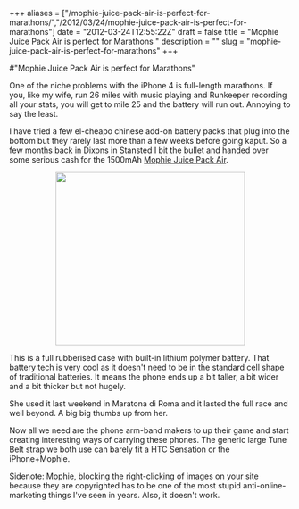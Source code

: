 +++
aliases = ["/mophie-juice-pack-air-is-perfect-for-marathons/","/2012/03/24/mophie-juice-pack-air-is-perfect-for-marathons"]
date = "2012-03-24T12:55:22Z"
draft = false
title = "Mophie Juice Pack Air is perfect for Marathons "
description = ""
slug = "mophie-juice-pack-air-is-perfect-for-marathons"
+++

#"Mophie Juice Pack Air is perfect for Marathons"

One of the niche problems with the iPhone 4 is full-length marathons. If you, like my wife, run 26 miles with music playing and Runkeeper recording all your stats, you will get to mile 25 and the battery will run out. Annoying to say the least.

I have tried a few el-cheapo chinese add-on battery packs that plug into the bottom but they rarely last more than a few weeks before going kaput. So a few months back in Dixons in Stansted I bit the bullet and handed over some serious cash for the 1500mAh <a href="http://www.mophie.com/mophie-juice-pack-air-iPhone-4-4s-battery-case-p/1145_jpa-ip4-blk.htm">Mophie Juice Pack Air</a>.
<p style="text-align: center;"><a href="http://www.mophie.com/mophie-juice-pack-air-iPhone-4-4s-battery-case-p/1145_jpa-ip4-blk.htm"><img class="size-full wp-image-637 aligncenter" title="jpa-open-right3" src="https://s3-eu-west-1.amazonaws.com/conoroneill.net/wp-content/uploads/2012/03/jpa-open-right3.jpg" alt="" width="339" height="310" /></a></p>
This is a full rubberised case with built-in lithium polymer battery. That battery tech is very cool as it doesn't need to be in the standard cell shape of traditional batteries. It means the phone ends up a bit taller, a bit wider and a bit thicker but not hugely.

She used it last weekend in Maratona di Roma and it lasted the full race and well beyond. A big big thumbs up from her.

Now all we need are the phone arm-band makers to up their game and start creating interesting ways of carrying these phones. The generic large Tune Belt strap we both use can barely fit a HTC Sensation or the iPhone+Mophie.

Sidenote: Mophie, blocking the right-clicking of images on your site because they are copyrighted has to be one of the most stupid anti-online-marketing things I've seen in years. Also, it doesn't work.